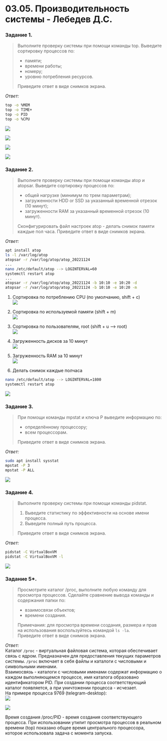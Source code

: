 # 03.05. Производительность системы - Лебедев Д.С.
### Задание 1.
>Выполните проверку системы при помощи команды top. Выведите сортировку процессов по:
>- памяти;
>- времени работы;
>- номеру;
>- уровню потребления ресурсов.
>
>Приведите ответ в виде снимков экрана.

*Ответ:*  
```bash
top -o %MEM
top -o TIME+
top -o PID
top -o %CPU
```

![](_attachments/03.05-1-1.png)

![](_attachments/03.05-1-2.png)

![](_attachments/03.05-1-3.png)

![](_attachments/03.05-1-4.png)

### Задание 2.
>Выполните проверку системы при помощи команды atop и atopsar. Выведите сортировку процессов по:
>- общей нагрузке (минимум по трем параметрам);
>- загруженности HDD or SSD за указанный временной отрезок (10 минут);
>- загруженности RAM за указанный временной отрезок (10 минут).
>
>Сконфигурировать файл настроек atop - делать снимок памяти каждые пол часа. Приведите ответ в виде снимков экрана.

*Ответ:*  
```bash
apt install atop
ls -l /var/log/atop
atopsar -r /var/log/atop/atop_20221124
...
nano /etc/default/atop --> LOGINTERVAL=60
systemctl restart atop
...
atopsar -r /var/log/atop/atop_20221124 -b 10:10 -e 10:20 -d
atopsar -r /var/log/atop/atop_20221124 -b 10:10 -e 10:20 -m
```

1. Сортировка по потреблению CPU (по умолчанию, shift + c)  
![](_attachments/03.05-2-1.png)

2. Сортировка по используемой памяти (shift + m)  
![](_attachments/03.05-2-2.png)

3. Сортировка по пользователям, root (shift + u --> root)  
![](_attachments/03.05-2-3.png)

4. Загруженность дисков за 10 минут  
![](_attachments/03.05-2-4.png)

5. Загруженность RAM за 10 минут  
![](_attachments/03.05-2-5.png)

6. Делать снимок каждые полчаса  
```bash
nano /etc/default/atop --> LOGINTERVAL=1800
systemctl restart atop
```

![](_attachments/03.05-2-6.png)

### Задание 3.
>При помощи команды mpstat и ключа P выведите информацию по:
>- определённому процессору;
>- всем процессорам.
>
>Приведите ответ в виде снимков экрана.

*Ответ:*  
```bash
sudo apt install sysstat
mpstat -P 3
mpstat -P ALL
```

![](_attachments/03.05-3-1.png)

### Задание 4.
>Выполните проверку системы при помощи команды pidstat.
>1. Выведите статистику по эффективности на основе имени процесса.
>2. Выведите полный путь процесса.
>
>Приведите ответ в виде снимков экрана.

*Ответ:*  
```bash
pidstat -C VirtualBoxVM
pidstat -C VirtualBoxVM -l
```

![](_attachments/03.05-4-1.png)

### Задание 5*.
>Просмотрите каталог /proc, выполните любую команду для просмотра процессов. Сделайте сравнение вывода команды и содержания папки по:
>- взаимосвязи объектов;
>- времени создания.
>
>Примечания: для просмотра времени создания, размера и прав на использования воспользуйтесь командой `ls -la`.  
>Приведите ответ в виде снимков экрана.

*Ответ:*  
Каталог `/proc` - виртуальная файловая система, которая обеспечивает связь с ядром. Предназначен для предоставления текущих параметров системы. `/proc` включает в себя файлы и каталоги с числовыми и символьными именами.  
Взаимосвязь - каталоги с числовыми именами содержат информацию о каждом выполняющемся процессе, имя каталога образовано идентификатором PID. При создании процесса соответствующий каталог появляется, а при уничтожении процесса - исчезает.  
На примере процесса 9769 (telegram-desktop):  
![](_attachments/03.05-5-1.png)

![](_attachments/03.05-5-2.png)

Время создания /proc/PID - время создания соответствующего процесса. При использовании утилит просмотра процессов в реальном времени (top) показано общее время центрального процессора, которое использовала задача с момента запуска.
